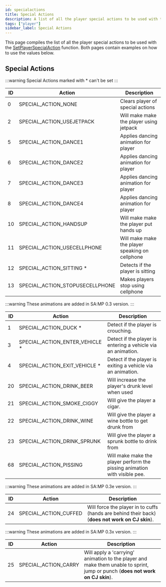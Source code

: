 ```yaml
---
id: specialactions
title: Special Actions
description: A list of all the player special actions to be used with the [SetPlayerSpecialAction](../functions/SetPlayerSpecialAction.md) function.
tags: ["player"]
sidebar_label: Special Actions
---
```


This page compiles the list of all the player special actions to be used with the [SetPlayerSpecialAction](../functions/SetPlayerSpecialAction.md) function. Both pages contain examples on how to use the values below.

## Special Actions

:::warning Special Actions marked with \* can't be set :::

| ID | Action | Description |
| --- | --- | --- |
| 0 | SPECIAL_ACTION_NONE | Clears player of special actions |
| 2 | SPECIAL_ACTION_USEJETPACK | Will make make the player using jetpack |
| 5 | SPECIAL_ACTION_DANCE1 | Applies dancing animation for player |
| 6 | SPECIAL_ACTION_DANCE2 | Applies dancing animation for player |
| 7 | SPECIAL_ACTION_DANCE3 | Applies dancing animation for player |
| 8 | SPECIAL_ACTION_DANCE4 | Applies dancing animation for player |
| 10 | SPECIAL_ACTION_HANDSUP | Will make make the player put hands up |
| 11 | SPECIAL_ACTION_USECELLPHONE | Will make make the player speaking on cellphone |
| 12 | SPECIAL_ACTION_SITTING \* | Detects if the player is sitting |
| 13 | SPECIAL_ACTION_STOPUSECELLPHONE | Makes players stop using cellphone |

:::warning These animations are added in SA:MP 0.3 version. :::

| ID | Action | Description |
| --- | --- | --- |
| 1 | SPECIAL_ACTION_DUCK \* | Detect if the player is crouching. |
| 3 | SPECIAL_ACTION_ENTER_VEHICLE \* | Detect if the player is entering a vehicle via an animation. |
| 4 | SPECIAL_ACTION_EXIT_VEHICLE \* | Detect if the player is exiting a vehicle via an animation. |
| 20 | SPECIAL_ACTION_DRINK_BEER | Will increase the player's drunk level when used |
| 21 | SPECIAL_ACTION_SMOKE_CIGGY | Will give the player a cigar. |
| 22 | SPECIAL_ACTION_DRINK_WINE | Will give the player a wine bottle to get drunk from |
| 23 | SPECIAL_ACTION_DRINK_SPRUNK | Will give the player a sprunk bottle to drink from |
| 68 | SPECIAL_ACTION_PISSING | Will make make the player perform the pissing animation with visible pee. |

:::warning These animations are added in SA:MP 0.3e version. :::

| ID | Action | Description |
| --- | --- | --- |
| 24 | SPECIAL_ACTION_CUFFED | Will force the player in to cuffs (hands are behind their back) (**does not work on CJ skin**). |

:::warning These animations are added in SA:MP 0.3x version. :::

| ID | Action | Description |
| --- | --- | --- |
| 25 | SPECIAL_ACTION_CARRY | Will apply a 'carrying' animation to the player and make them unable to sprint, jump or punch (**does not work on CJ skin**). |
